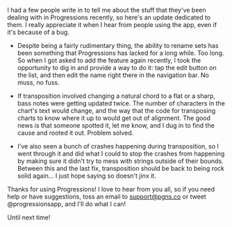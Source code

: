 I had a few people write in to tell me about the stuff that they've been dealing with in Progressions recently, so here's an update dedicated to them. I really appreciate it when I hear from people using the app, even if it's because of a bug.

- Despite being a fairly rudimentary thing, the ability to rename sets has been something that Progressions has lacked for a long while. Too long. So when I got asked to add the feature again recently, I took the opportunity to dig in and provide a way to do it: tap the edit button on the list, and then edit the name right there in the navigation bar. No muss, no fuss.

- If transposition involved changing a natural chord to a flat or a sharp, bass notes were getting updated twice. The number of characters in the chart's text would change, and the way that the code for transposing charts to know where it up to would get out of alignment. The good news is that someone spotted it, let me know, and I dug in to find the cause and rooted it out. Problem solved.

- I've also seen a bunch of crashes happening during transposition, so I went through it and did what I could to stop the crashes from happening by making sure it didn't try to mess with strings outside of their bounds. Between this and the last fix, transposition should be back to being rock solid again… I just hope saying so doesn't jinx it.

Thanks for using Progressions! I love to hear from you all, so if you need help or have suggestions, toss an email to support@pgns.co or tweet @progressionsapp, and I'll do what I can!

Until next time!